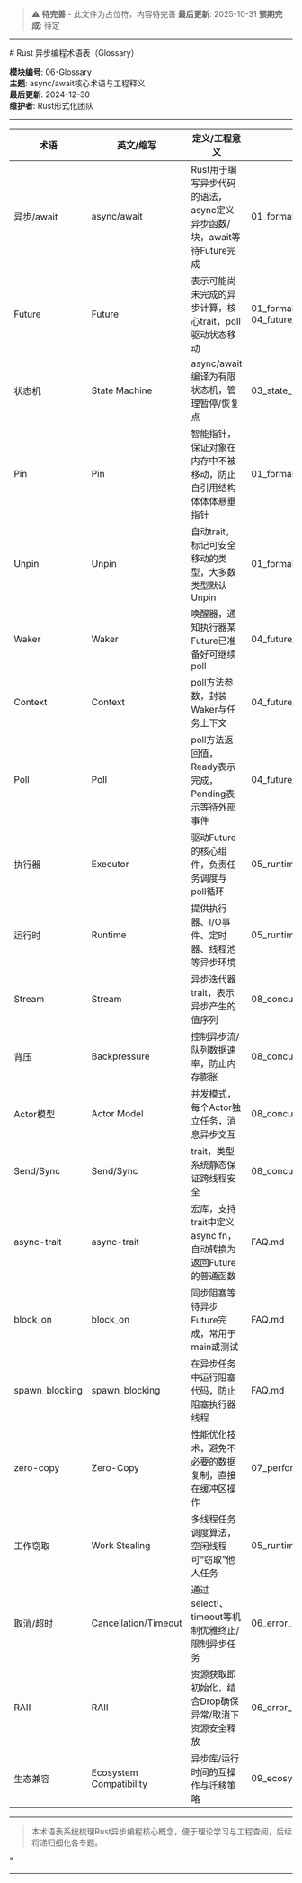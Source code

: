 > ⚠️ **待完善** - 此文件为占位符，内容待完善
> **最后更新**: 2025-10-31
> **预期完成**: 待定

---

﻿# Rust 异步编程术语表（Glossary）

**模块编号**: 06-Glossary  
**主题**: async/await核心术语与工程释义  
**最后更新**: 2024-12-30  
**维护者**: Rust形式化团队

---

| 术语         | 英文/缩写      | 定义/工程意义                                                                 | 交叉引用 |
|--------------|---------------|------------------------------------------------------------------------------|----------|
| 异步/await   | async/await    | Rust用于编写异步代码的语法，async定义异步函数/块，await等待Future完成         | 01_formal_async_system.md |
| Future       | Future         | 表示可能尚未完成的异步计算，核心trait，poll驱动状态移动                      | 01_formal_async_system.md, 04_future_execution.md |
| 状态机       | State Machine  | async/await编译为有限状态机，管理暂停/恢复点                                 | 03_state_machine_theory.md |
| Pin          | Pin            | 智能指针，保证对象在内存中不被移动，防止自引用结构体体体悬垂指针                    | 01_formal_async_system.md |
| Unpin        | Unpin          | 自动trait，标记可安全移动的类型，大多数类型默认Unpin                         | 01_formal_async_system.md |
| Waker        | Waker          | 唤醒器，通知执行器某Future已准备好可继续poll                                  | 04_future_execution.md |
| Context      | Context        | poll方法参数，封装Waker与任务上下文                                          | 04_future_execution.md |
| Poll         | Poll           | poll方法返回值，Ready表示完成，Pending表示等待外部事件                        | 04_future_execution.md |
| 执行器       | Executor       | 驱动Future的核心组件，负责任务调度与poll循环                                 | 05_runtime_system.md |
| 运行时       | Runtime        | 提供执行器、I/O事件、定时器、线程池等异步环境                                | 05_runtime_system.md |
| Stream       | Stream         | 异步迭代器trait，表示异步产生的值序列                                        | 08_concurrency_patterns.md |
| 背压         | Backpressure   | 控制异步流/队列数据速率，防止内存膨胀                                        | 08_concurrency_patterns.md |
| Actor模型    | Actor Model    | 并发模式，每个Actor独立任务，消息异步交互                                    | 08_concurrency_patterns.md |
| Send/Sync    | Send/Sync      | trait，类型系统静态保证跨线程安全                                            | 08_concurrency_patterns.md |
| async-trait  | async-trait    | 宏库，支持trait中定义async fn，自动转换为返回Future的普通函数                 | FAQ.md |
| block_on     | block_on       | 同步阻塞等待异步Future完成，常用于main或测试                                 | FAQ.md |
| spawn_blocking | spawn_blocking | 在异步任务中运行阻塞代码，防止阻塞执行器线程                                 | FAQ.md |
| zero-copy    | Zero-Copy      | 性能优化技术，避免不必要的数据复制，直接在缓冲区操作                          | 07_performance_optimization.md |
| 工作窃取     | Work Stealing  | 多线程任务调度算法，空闲线程可“窃取”他人任务                                 | 05_runtime_system.md |
| 取消/超时    | Cancellation/Timeout | 通过select!、timeout等机制优雅终止/限制异步任务                             | 06_error_handling.md |
| RAII         | RAII           | 资源获取即初始化，结合Drop确保异常/取消下资源安全释放                        | 06_error_handling.md |
| 生态兼容     | Ecosystem Compatibility | 异步库/运行时间的互操作与迁移策略                                    | 09_ecosystem_integration.md |

---

> 本术语表系统梳理Rust异步编程核心概念，便于理论学习与工程查阅，后续将递归细化各专题。

"

---
